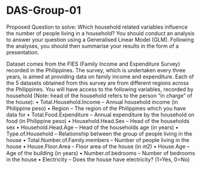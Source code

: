 # DAS-Group-01

Proposed Question to solve: Which household related variables influence the number of people living in a household?
You should conduct an analysis to answer your question using a Generalised Linear Model (GLM). 
Following the analyses, you should then summarise your results in the form of a presentation.

Dataset comes from the FIES (Family Income and Expenditure Survey) recorded in the Philippines. The survey,
which is undertaken every three years, is aimed at providing data on family income and expenditure. Each of the 5
datasets obtained from this survey are from different regions across the Philippines. You will have access to the
following variables, recorded by household (Note: head of the household refers to the person “in charge” of the
house):
• Total.Household.Income – Annual household income (in Philippine peso)
• Region – The region of the Philippines which you have data for
• Total.Food.Expenditure – Annual expenditure by the household on food (in Philippine peso)
• Household.Head.Sex – Head of the households sex
• Household.Head.Age – Head of the households age (in years)
• Type.of.Household – Relationship between the group of people living in the house
• Total.Number.of.Family.members – Number of people living in the house
• House.Floor.Area – Floor area of the house (in 𝑚2)
• House.Age – Age of the building (in years)
• Number.of.bedrooms – Number of bedrooms in the house
• Electricity – Does the house have electricity? (1=Yes, 0=No)
